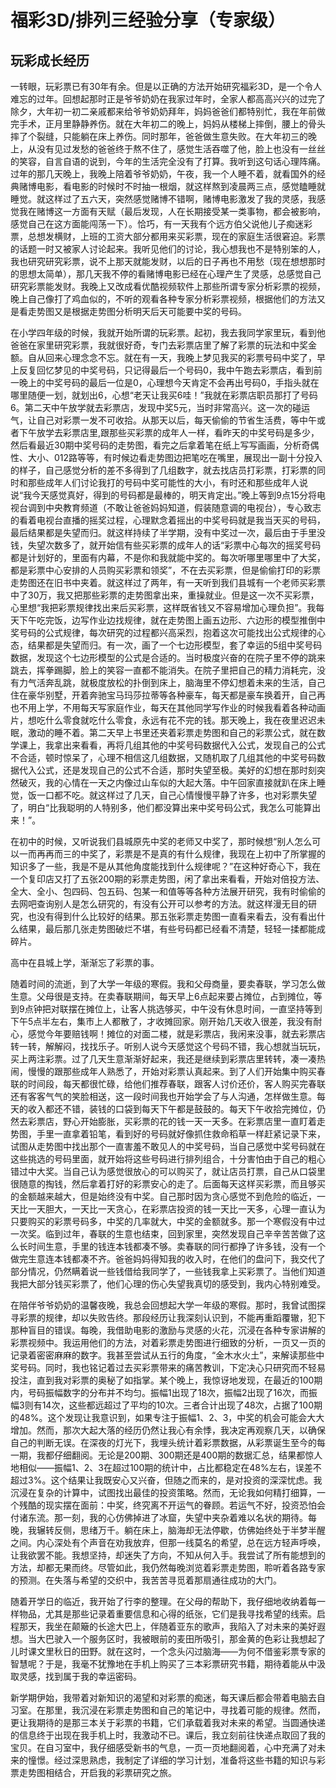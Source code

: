 # 福彩3D/排列三经验分享（专家级）
## 玩彩成长经历
一转眼，玩彩票已有30年有余。但是以正确的方法开始研究福彩3D，是一个令人难忘的过年。回想起那时正是爷爷奶奶在我家过年时，全家人都高高兴兴的过完了除夕，大年初一初二亲戚都来给爷爷奶奶拜年，妈妈爸爸们都特别忙，我在年前做完手术，正月里静静养伤。就在大年初二的晚上，妈妈从楼梯上摔倒，腰上的骨头摔了个裂缝，只能躺在床上养伤。同时那年，爸爸做生意失败。在大年初三的晚上，从没有见过发愁的爸爸终于熬不住了，感觉生活吞噬了他，脸上也没有一丝丝的笑容，自言自语的说到，今年的生活完全没有了打算。我听到这句话心理阵痛。过年的那几天晚上，我晚上陪着爷爷奶奶，午夜，我一个人睡不着，就看国外的经典赌博电影，看电影的时候时不时抽一根烟，就这样熬到凌晨两三点，感觉瞌睡就睡觉。就这样过了五六天，突然感觉赌博不错啊，赌博电影激发了我的灵感，我感觉我在赌博这一方面有天赋（最后发现，人在长期接受某一类事物，都会被影响，感觉自己在这方面能闯荡一下）。恰巧，有一天我有个远方伯父说他儿子痴迷彩票，总想发横财，上班的工资大部分都用来买彩票，现在的家庭生活很窘迫。彩票的话题一时又被家人讨论起来。我听见他们的讨论，我心想我也不是特别笨的人，我也研究研究彩票，说不上那天就能发财，以后的日子再也不用愁（现在想想那时的思想太简单），那几天我不停的看赌博电影已经在心理产生了灵感，总感觉自己研究彩票能发财。我晚上又改成看优酷视频软件上那些所谓专家分析彩票的视频，晚上自己像打了鸡血似的，不听的观看各种专家分析彩票视频，根据他们的方法又是看走势图又是根据走势图分析明天后天可能要中奖的号码。

在小学四年级的时候，我就开始所谓的玩彩票。起初，我去我同学家里玩，看到他爸爸在家里研究彩票，我就很好奇，专门去彩票店里了解了彩票的玩法和中奖金额。自从回来心理念念不忘。就在有一天，我晚上梦见我买的彩票号码中奖了，早上反复回忆梦见的中奖号码，只记得最后一个号码0，我中午跑去彩票店，看到前一晚上的中奖号码的最后一位是0，心理想今天肯定不会再出号码0，手指头就在哪里随便一划，就划出6，心想“老天让我买6哇！”我就在彩票店职员那打了号码6。第二天中午放学就去彩票店，发现中奖5元，当时非常高兴。这一次的碰运气，让自己对彩票一发不可收拾。从那天以后，每天偷偷的节省生活费，等中午或者下午放学去彩票店里,跟那些买彩票的成年人一样，看昨天的中奖号码是多少，然后看最近30期中奖号码的走势图，看完之后拿着笔在纸上写写画画，分析奇偶性、大小、012路等等，有时候边看走势图边把笔吃在嘴里，展现出一副十分投入的样子，自己感觉分析的差不多得到了几组数字，就去找店员打彩票，打彩票的同时和那些成年人们讨论我打的号码中奖可能性的大小，有时还和那些成年人说说“我今天感觉真好，得到的号码都是最棒的，明天肯定出。”晚上等到9点15分将电视台调到中央教育频道（不敢让爸爸妈妈知道，假装随意调的电视台），专心致志的看着电视台直播的摇奖过程，心理默念着摇出的中奖号码就是我当天买的号码，最后结果都是失望而归。就这样持续了半学期，没有中奖过一次，最后由于手里没钱，失望次数多了，就开始信有些买彩票的成年人的话“彩票中心每次的摇奖号码都是计划好的，里面有内幕，不是你和我就能中奖的。每次听哪里哪里中了大奖，都是彩票中心安排的人员购买彩票和领奖”，不在去买彩票，但是偷偷打印的彩票走势图还在旧书中夹着。就这样过了两年，有一天听到我们县城有一个老师买彩票中了30万，我又把那些彩票的走势图拿出来，重操就业。但是这一次不买彩票，心里想“我把彩票规律找出来后买彩票，这样既省钱又不容易增加心理负担”。我每天下午吃完饭，边写作业边找规律，就在走势图上画五边形、六边形的模型推倒中奖号码的公式规律，每次研究的过程都兴高采烈，抱着这次可能找出公式规律的心态，结果都是失望而归。有一次，画了一个七边形模型，套了幸运的5组中奖号码数据，发现这个七边形模型的公式是合适的。当时极度兴奋的在院子里不停的跳来跳去，挥拳踢脚，脸上的笑容一直都不能消失。在院子里把自己的精力消耗完，没有力气活奔乱跳，就极度放松的扑倒到床上，脑海里不停幻想着未来的生活，自己住在豪华别墅，开着奔驰宝马玛莎拉蒂等各种豪车，每天都是豪车换着开，自己再也不用上学，不用每天写家庭作业，每天在其他同学写作业的时候我看着各种动画片，想吃什么零食就吃什么零食，永远有花不完的钱。那天晚上，我在夜里迟迟未眠，激动的睡不着。第二天早上书里还夹着彩票走势图和自己的彩票公式，就在数学课上，我拿出来看看，再将几组其他的中奖号码数据代入公式，发现自己的公式不合适，顿时惊呆了，心理不相信这几组数据，又随机取了几组其他的中奖号码数据代入公式，还是发现自己的公式不合适，那时失望至极。美好的幻想在那时刻突然破灭，我的心情在一天之内像过山车似的大起大落。中午回家直接就趴在床上睡觉，饭一口都不吃。就这样过了几天，自己心情慢慢平静了许多，也对彩票失望了，明白“比我聪明的人特别多，他们都没算出来中奖号码公式，我怎么可能算出来！”。

在初中的时候，又听说我们县城原先中奖的老师又中奖了，那时候想“别人怎么可以一而再再而三的中奖了，彩票是不是真的有什么规律，我现在上初中了所掌握的知识多了一些，我是不是从其他角度能找到什么规律呢？”在这种好奇心下，我在一个复印店又打了五张200期的彩票走势图，闲了拿出来看看，开始对倍投方法、全大、全小、包四码、包五码、包某一和值等等各种方法展开研究，我有时偷偷的去网吧查询别人是怎么研究的，有没有公开可以参考的方法。就这样漫无目的研究，也没有得到什么比较好的结果。那五张彩票走势图一直看来看去，没有看出什么结果，最后那几张走势图破烂不堪，有些号码都已经看不清楚，轻轻一揉都能成碎片。

高中在县城上学，渐渐忘了彩票的事。

随着时间的流逝，到了大学一年级的寒假。我和父母商量，要卖春联，学习怎么做生意。父母很是支持。在卖春联期间，每天早上6点起来要占摊位，占到摊位，等到9点钟把对联摆在摊位上，让客人挑选够买，中午没有休息时间，一直坚持等到下午5点半左右，集市上人都散了，才收摊回家。刚开始几天收入很差，我没有耐心，感觉今年要赔钱啊！摊位的对面二楼，就是彩票店，我闲来没事，就去彩票店转一转，解解闷，找找乐子。听别人说今天感觉这个号码不错，我心想就当玩玩，买上两注彩票。过了几天生意渐渐好起来，我还是继续到彩票店里转转，凑一凑热闹，慢慢的跟那些成年人熟悉了，开始对彩票认真起来。到了人们开始集中购买春联的时间段，每天都很忙碌，给他们推荐春联，跟客人讨价还价，客人购买完春联还有客客气气的笑脸相送，这一段时间我也开始学会了与人沟通，怎样做生意。每天的收入都还不错，装钱的口袋到每天下午都是鼓鼓的。每天下午收拾完摊位，仍然去彩票店，野心开始膨胀，买彩票的花的钱一天一天多。在彩票店里一直盯着走势图，手里一直拿着铅笔，看到好的号码就好像抓住救命稻草一样赶紧记录下来，试图从走势图中找出那个一直害羞不敢见人的中奖号码，当自己感觉中奖号码就在这些挑选的号码里面，就开始将这些号码进行排列组合，十分害怕由于自己的粗心错过中大奖。当自己认为感觉很放心的可以购买了，就让店员打票，自己从口袋里很随意的掏钱，然后拿着打好的彩票安心的走了。后面每天这样买彩票，而且够买的金额越来越大，但是始终没有中奖。自己那时因为贪心感觉不到危险的临近，一天比一天胆大，一天比一天贪心，在彩票店投资的钱一天比一天多，心理一直认为只要购买的彩票号码多，中奖的几率就大，中奖的金额就多。那一个寒假没有中过一次奖。临到过年，春联的生意也结束，回到家里，突然发现自己辛辛苦苦做了这么长时间生意，手里的钱连本钱都凑不够。卖春联的同行都挣了许多钱，没有一个做完生意连本钱都凑不齐。爸爸妈妈得知我的收入时，在他们的盘问下，我交代了部分情况，仍然瞒着说一些钱借给我同学了，一些钱我拿上买彩票了。当他们知道我把大部分钱买彩票了，他们心理的伤心失望我真切的感受到，我内心特别难受。

在陪伴爷爷奶奶的温馨夜晚，我总会回想起大学一年级的寒假。那时，我曾试图探寻彩票的规律，却以失败告终。那段经历让我深刻认识到，不能再重蹈覆辙，犯下那种盲目的错误。每晚，我借助电影的激励与灵感的火花，沉浸在各种专家讲解的彩票视频中。我运用他们的方法，对着彩票走势图进行细致的分析，一页又一页的记录着密密麻麻的数字。我甚至尝试从五行的角度，“金木水火土”，来解读那些中奖号码。同时，我也铭记着过去买彩票带来的痛苦教训，下定决心只研究而不轻易投注，直到我对彩票的奥秘了如指掌。某个晚上，我惊讶地发现，在最近的100期内，号码振幅数字的分布并不均匀。振幅1出现了18次，振幅2出现了16次，而振幅3则有14次，这些都远超过了平均的10次。三者合计出现了48次，占据了100期的48%。这个发现让我意识到，如果专注于振幅1、2、3，中奖的机会可能会大大增加。然而，那次大起大落的经历仍然让我心有余悸，我决定再观察几天，以确保自己的判断无误。在深夜的灯光下，我埋头统计着彩票数据，从彩票诞生至今的每一期，我都仔细翻阅。无论是200期、300期还是400期的数据汇总，结果都惊人地相似——振幅1、2、3在超过100期的统计中，占比都稳定在48%左右，误差不超过3%。这个结果让我既安心又兴奋，但随之而来的，是对投资的深深忧虑。我沉浸在复杂的计算中，试图找出最佳的投资策略。然而，无论我如何精打细算，一个残酷的现实摆在面前：中奖，终究离不开运气的眷顾。若运气不好，投资恐怕会付诸东流。那一刻，我的心仿佛掉进了冰窟，失望中夹杂着难以名状的期待。每晚，我辗转反侧，思绪万千。躺在床上，脑海却无法停歇，仿佛始终处于半梦半醒之间。内心深处有个声音在劝我放弃，但那一线莫名的希望，总在远方轻声呼唤，让我欲罢不能。我想坚持，却迷失了方向，不知从何入手。我尝试了所有能想到的方法，却都无果而终。尽管如此，我仍然每晚浏览着彩票走势图，聆听着各路专家的预测。在失落与希望的交织中，我苦苦寻觅着那扇通往成功的大门。

随着开学日的临近，我开始了行李的整理。在父母的帮助下，我仔细地收纳着每一样物品，尤其是那些记录着重要信息和心得的纸张，它们是我寻找希望的线索。启程那天，我坐在颠簸的长途大巴上，伴随着亚东的歌声，我陷入了对未来的美好遐想。当大巴驶入一个服务区时，我被眼前的麦田所吸引，那金黄的色彩让我想起了儿时课文里秋日的田野。就在这时，一个念头闪过脑海——为何不借鉴彩票专家的智慧呢？于是，我毫不犹豫地在手机上购买了三本彩票研究书籍，期待着能从中汲取灵感，找到属于我的幸运密码。

新学期伊始，我带着对新知识的渴望和对彩票的痴迷，每天课后都会带着电脑去自习室。在那里，我沉浸在彩票走势图和自己的笔记中，寻找着可能的规律。然而，更让我期待的是那三本关于彩票的书籍，它们承载着我对未来的希望。当圆通快递的信息终于出现在我手机上时，我激动不已。课后，我立刻前往快递点取回了我的宝贝。在自习室中，我仔细感受新书的气息，一页一页地翻阅着，心中充满了对未来的憧憬。经过深思熟虑，我制定了详细的学习计划，准备将这些书籍的知识与彩票走势图相结合，开启我的彩票研究之旅。
